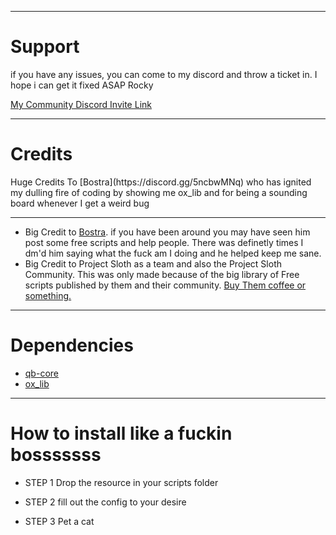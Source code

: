 ------------------------------------------------------------------------------------------------------------------------------------------------------------------------------------------------------------------------------------------
<h1>Support</h1>

if you have any issues, you can come to my discord and throw a ticket in. I hope i can get it fixed ASAP Rocky

[My Community Discord Invite Link](https://discord.gg/TwBaVECdGM)

------------------------------------------------------------------------------------------------------------------------------------------------------------------------------------------------------------------------------------------
<h1>Credits</h1>
Huge Credits To [Bostra](https://discord.gg/5ncbwMNq) who has ignited my dulling fire of coding by showing me ox_lib and for being a sounding board whenever I get a weird bug

------------------------------------------------------------------------------------------------------------------------------------------------------------------------------------------------------------------------------------------

- Big Credit to [Bostra](https://discord.gg/5ncbwMNq). if you have been around you may have seen him post some free scripts and help people. There was definetly times I dm'd him saying what the fuck am I doing and he helped keep me sane. <br>
- Big Credit to Project Sloth as a team and also the Project Sloth Community. This was only made because of the big library of Free scripts published by them and their community. [Buy Them coffee or something.](https://www.buymeacoffee.com/projectsloth/c/6825452)<br>


-------------------------------------------------------------------------------------------------------------------------------------------------------------------------------------------------------------------------------------------

<h1>Dependencies</h1>

- [qb-core](https://github.com/qbcore-framework/qb-core)
- [ox_lib](https://github.com/overextended/ox_lib/releases)

------------------------------------------------------------------------------------------------------------------------------------------------------------------------------------------------------------------------------------------


<h1>How to install like a fuckin bosssssss</h1>

- STEP 1 
Drop the resource in your scripts folder

- STEP 2 
fill out the config to your desire

- STEP 3
Pet a cat

